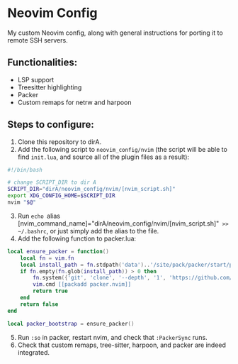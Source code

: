 # Neovim Config

My custom Neovim config, along with general instructions for porting it to remote SSH servers.

## Functionalities:
- LSP support
- Treesitter highlighting
- Packer
- Custom remaps for netrw and harpoon

## Steps to configure:
1) Clone this repository to dirA.
2) Add the following script to `neovim_config/nvim` (the script will be able to find `init.lua`, and source all of the plugin files as a result):

```bash
#!/bin/bash

# change SCRIPT_DIR to dir A
SCRIPT_DIR="dirA/neovim_config/nvim/[nvim_script.sh]"
export XDG_CONFIG_HOME=$SCRIPT_DIR
nvim "$@"
```

3) Run `echo `alias [nvim_command_name]="dirA/neovim_config/nvim/[nvim_script.sh]"` >> ~/.bashrc`, or just simply add the alias to the file.
4) Add the following function to packer.lua:
```lua
local ensure_packer = function()
    local fn = vim.fn
    local install_path = fn.stdpath('data')..'/site/pack/packer/start/packer.nvim'
    if fn.empty(fn.glob(install_path)) > 0 then
        fn.system({'git', 'clone', '--depth', '1', 'https://github.com/wbthomason/packer.nvim', install_path})
        vim.cmd [[packadd packer.nvim]]
        return true
    end
    return false
end

local packer_bootstrap = ensure_packer()
```

5) Run `:so` in packer, restart nvim, and check that `:PackerSync` runs.
6) Check that custom remaps, tree-sitter, harpoon, and packer are indeed integrated.

